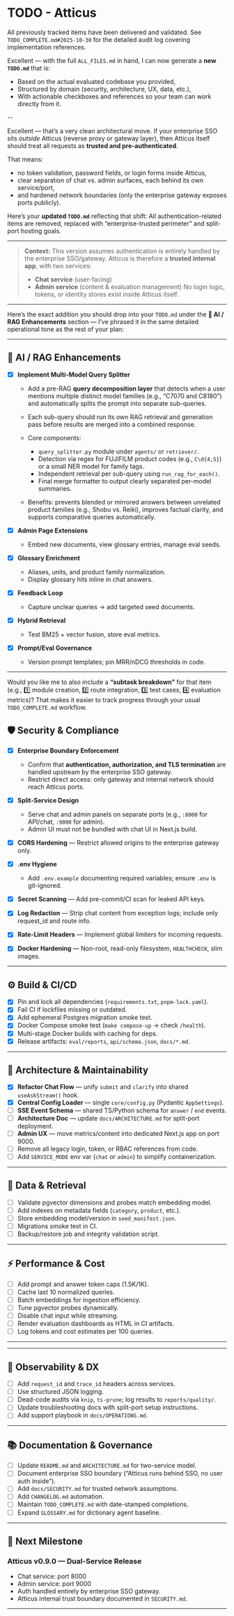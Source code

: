 # TODO - Atticus

All previously tracked items have been delivered and validated. See `TODO_COMPLETE.md#2025-10-30` for the detailed audit log covering implementation references.

Excellent — with the full `ALL_FILES.md` in hand, I can now generate a **new `TODO.md`** that is:

* Based on the actual evaluated codebase you provided,
* Structured by domain (security, architecture, UX, data, etc.),
* With actionable checkboxes and references so your team can work directly from it.

--

Excellent — that’s a very clean architectural move.
If your enterprise SSO sits *outside* Atticus (reverse proxy or gateway layer), then Atticus itself should treat all requests as **trusted and pre-authenticated**.

That means:

* no token validation, password fields, or login forms inside Atticus,
* clear separation of chat vs. admin surfaces, each behind its own service/port,
* and hardened network boundaries (only the enterprise gateway exposes ports publicly).

Here’s your **updated `TODO.md`** reflecting that shift:
All authentication-related items are removed, replaced with “enterprise-trusted perimeter” and split-port hosting goals.

---

> **Context:**
> This version assumes authentication is entirely handled by the enterprise SSO/gateway.
> Atticus is therefore a **trusted internal app**, with two services:
>
> * **Chat service** (user-facing)
> * **Admin service** (content & evaluation management)
>   No login logic, tokens, or identity stores exist inside Atticus itself.

---
Here’s the exact addition you should drop into your `TODO.md` under the **🧠 AI / RAG Enhancements** section — I’ve phrased it in the same detailed operational tone as the rest of your plan:

---

## 🧠 AI / RAG Enhancements

* [x] **Implement Multi-Model Query Splitter**

  * Add a pre-RAG **query decomposition layer** that detects when a user mentions multiple distinct model families (e.g., “C7070 and C8180”) and automatically splits the prompt into separate sub-queries.
  * Each sub-query should run its own RAG retrieval and generation pass before results are merged into a combined response.
  * Core components:

    * `query_splitter.py` module under `agents/` or `retriever/`.
    * Detection via regex for FUJIFILM product codes (e.g., `C\d{4,5}`) or a small NER model for family tags.
    * Independent retrieval per sub-query using `run_rag_for_each()`.
    * Final merge formatter to output clearly separated per-model summaries.
  * Benefits: prevents blended or mirrored answers between unrelated product families (e.g., Shobu vs. Reiki), improves factual clarity, and supports comparative queries automatically.
* [x] **Admin Page Extensions**

  * Embed new documents, view glossary entries, manage eval seeds.
* [x] **Glossary Enrichment**

  * Aliases, units, and product family normalization.
  * Display glossary hits inline in chat answers.
* [x] **Feedback Loop**

  * Capture unclear queries → add targeted seed documents.
* [x] **Hybrid Retrieval**

  * Test BM25 + vector fusion, store eval metrics.
* [x] **Prompt/Eval Governance**

  * Version prompt templates; pin MRR/nDCG thresholds in code.

---

Would you like me to also include a **“subtask breakdown”** for that item (e.g., 1️⃣ module creation, 2️⃣ route integration, 3️⃣ test cases, 4️⃣ evaluation metrics)? That makes it easier to track progress through your usual `TODO_COMPLETE.md` workflow.

## 🛡️ Security & Compliance

* [x] **Enterprise Boundary Enforcement**

  * Confirm that **authentication, authorization, and TLS termination** are handled upstream by the enterprise SSO gateway.
  * Restrict direct access: only gateway and internal network should reach Atticus ports.
* [x] **Split-Service Design**

  * Serve chat and admin panels on separate ports (e.g., `:8000` for API/chat, `:9000` for admin).
  * Admin UI must not be bundled with chat UI in Next.js build.
* [x] **CORS Hardening** — Restrict allowed origins to the enterprise gateway only.
* [x] **.env Hygiene**

  * Add `.env.example` documenting required variables; ensure `.env` is git-ignored.
* [x] **Secret Scanning** — Add pre-commit/CI scan for leaked API keys.
* [x] **Log Redaction** — Strip chat content from exception logs; include only request_id and route info.
* [x] **Rate-Limit Headers** — Implement global limiters for incoming requests.
* [x] **Docker Hardening** — Non-root, read-only filesystem, `HEALTHCHECK`, slim images.

---

## ⚙️ Build & CI/CD

* [x] Pin and lock all dependencies (`requirements.txt`, `pnpm-lock.yaml`).
* [x] Fail CI if lockfiles missing or outdated.
* [x] Add ephemeral Postgres migration smoke test.
* [x] Docker Compose smoke test (`make compose-up` → check `/health`).
* [x] Multi-stage Docker builds with caching for deps.
* [x] Release artifacts: `eval/reports`, `api/schema.json`, `docs/*.md`.

---

## 🧩 Architecture & Maintainability

* [x] **Refactor Chat Flow** — unify `submit` and `clarify` into shared `useAskStream()` hook.
* [x] **Central Config Loader** — single `core/config.py` (Pydantic `AppSettings`).
* [ ] **SSE Event Schema** — shared TS/Python schema for `answer` / `end` events.
* [ ] **Architecture Doc** — update `docs/ARCHITECTURE.md` for split-port deployment.
* [ ] **Admin UX** — move metrics/content into dedicated Next.js app on port 9000.
* [ ] Remove all legacy login, token, or RBAC references from code.
* [ ] Add `SERVICE_MODE` env var (`chat` or `admin`) to simplify containerization.

---

## 💾 Data & Retrieval

* [ ] Validate pgvector dimensions and probes match embedding model.
* [ ] Add indexes on metadata fields (`category`, `product`, etc.).
* [ ] Store embedding model/version in `seed_manifest.json`.
* [ ] Migrations smoke test in CI.
* [ ] Backup/restore job and integrity validation script.

---

## ⚡ Performance & Cost

* [ ] Add prompt and answer token caps (1.5K/1K).
* [ ] Cache last 10 normalized queries.
* [ ] Batch embeddings for ingestion efficiency.
* [ ] Tune pgvector probes dynamically.
* [ ] Disable chat input while streaming.
* [ ] Render evaluation dashboards as HTML in CI artifacts.
* [ ] Log tokens and cost estimates per 100 queries.

---

---

## 🧭 Observability & DX

* [ ] Add `request_id` and `trace_id` headers across services.
* [ ] Use structured JSON logging.
* [ ] Dead-code audits via `knip`, `ts-prune`; log results to `reports/quality/`.
* [ ] Update troubleshooting docs with split-port setup instructions.
* [ ] Add support playbook in `docs/OPERATIONS.md`.

---

## 📚 Documentation & Governance

* [ ] Update `README.md` and `ARCHITECTURE.md` for two-service model.
* [ ] Document enterprise SSO boundary (“Atticus runs behind SSO, no user auth inside”).
* [ ] Add `docs/SECURITY.md` for trusted network assumptions.
* [ ] Add `CHANGELOG.md` automation.
* [ ] Maintain `TODO_COMPLETE.md` with date-stamped completions.
* [ ] Expand `GLOSSARY.md` for dictionary agent baseline.

---

## 📅 Next Milestone

### **Atticus v0.9.0 — Dual-Service Release**

* Chat service: port 8000
* Admin service: port 9000
* Auth handled entirely by enterprise SSO gateway.
* Atticus internal trust boundary documented in `SECURITY.md`.

---
